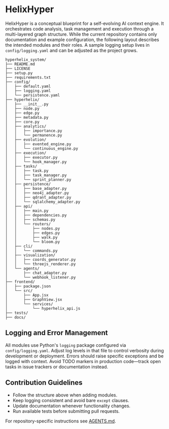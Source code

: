 # HelixHyper

HelixHyper is a conceptual blueprint for a self-evolving AI context engine. It orchestrates code analysis, task management and execution through a multi-layered graph structure. While the current repository contains only documentation and example configuration, the following layout describes the intended modules and their roles. A sample logging setup lives in `config/logging.yaml` and can be adjusted as the project grows.

```
hyperhelix_system/
├── README.md
├── LICENSE
├── setup.py
├── requirements.txt
├── config/
│   ├── default.yaml
│   ├── logging.yaml
│   └── persistence.yaml
├── hyperhelix/
│   ├── __init__.py
│   ├── node.py
│   ├── edge.py
│   ├── metadata.py
│   ├── core.py
│   ├── analytics/
│   │   ├── importance.py
│   │   └── permanence.py
│   ├── evolution/
│   │   ├── evented_engine.py
│   │   └── continuous_engine.py
│   ├── execution/
│   │   ├── executor.py
│   │   └── hook_manager.py
│   ├── tasks/
│   │   ├── task.py
│   │   ├── task_manager.py
│   │   └── sprint_planner.py
│   ├── persistence/
│   │   ├── base_adapter.py
│   │   ├── neo4j_adapter.py
│   │   ├── qdrant_adapter.py
│   │   └── sqlalchemy_adapter.py
│   ├── api/
│   │   ├── main.py
│   │   ├── dependencies.py
│   │   ├── schemas.py
│   │   └── routers/
│   │       ├── nodes.py
│   │       ├── edges.py
│   │       ├── walk.py
│   │       └── bloom.py
│   ├── cli/
│   │   └── commands.py
│   ├── visualization/
│   │   ├── coords_generator.py
│   │   └── threejs_renderer.py
│   └── agents/
│       ├── chat_adapter.py
│       └── webhook_listener.py
├── frontend/
│   ├── package.json
│   └── src/
│       ├── App.jsx
│       ├── GraphView.jsx
│       └── services/
│           └── hyperhelix_api.js
├── tests/
├── docs/
```

## Logging and Error Management
All modules use Python's `logging` package configured via `config/logging.yaml`. Adjust log levels in that file to control verbosity during development or deployment. Errors should raise specific exceptions and be logged with context. Avoid TODO markers in production code—track open tasks in issue trackers or documentation instead.

## Contribution Guidelines
- Follow the structure above when adding modules.
- Keep logging consistent and avoid bare `except` clauses.
- Update documentation whenever functionality changes.
- Run available tests before submitting pull requests.

For repository-specific instructions see [AGENTS.md](AGENTS.md).

